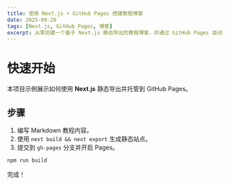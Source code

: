 ```yaml
---
title: 使用 Next.js + GitHub Pages 搭建教程博客
date: 2025-09-20
tags: [Next.js, GitHub Pages, 博客]
excerpt: 从零创建一个基于 Next.js 静态导出的教程博客，并通过 GitHub Pages 自动部署。
---
```


# 快速开始

本项目示例展示如何使用 **Next.js** 静态导出并托管到 GitHub Pages。

## 步骤

1. 编写 Markdown 教程内容。
2. 使用 `next build && next export` 生成静态站点。
3. 提交到 `gh-pages` 分支并开启 Pages。

```bash
npm run build
```

完成！

